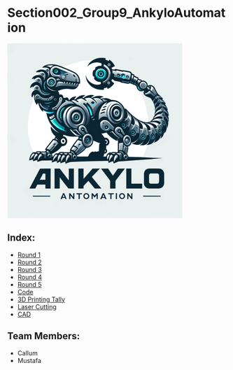 # Section002_Group9_AnkyloAutomation

<img src="images/logo/logo.webp" alt="Screenshot" width="400"/>



## Index:
- [Round 1](rounds/Round%201/)
- [Round 2](rounds/Round%202/)
- [Round 3](rounds/Round%203/)
- [Round 4](rounds/Round%204/)
- [Round 5](rounds/Round%205/)
- [Code](code)
- [3D Printing Tally](design_files/3D_printing/)
- [Laser Cutting](design_files/laser_cutting/)
- [CAD](design_files/CAD/)

## Team Members:
- Callum
- Mustafa
